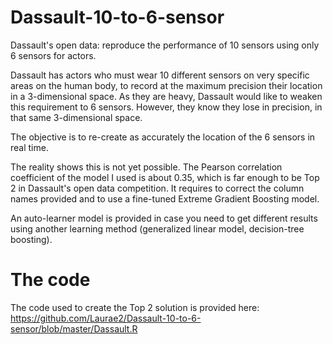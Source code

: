# Dassault-10-to-6-sensor

Dassault's open data: reproduce the performance of 10 sensors using only 6 sensors for actors.

Dassault has actors who must wear 10 different sensors on very specific areas on the human body, to record at the maximum precision their location in a 3-dimensional space. As they are heavy, Dassault would like to weaken this requirement to 6 sensors. However, they know they lose in precision, in that same 3-dimensional space.

The objective is to re-create as accurately the location of the 6 sensors in real time.

The reality shows this is not yet possible. The Pearson correlation coefficient of the model I used is about 0.35, which is far enough to be Top 2 in Dassault's open data competition. It requires to correct the column names provided and to use a fine-tuned Extreme Gradient Boosting model.

An auto-learner model is provided in case you need to get different results using another learning method (generalized linear model, decision-tree boosting).

# The code

The code used to create the Top 2 solution is provided here: https://github.com/Laurae2/Dassault-10-to-6-sensor/blob/master/Dassault.R
